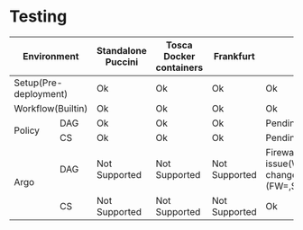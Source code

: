 # Testing

<table>
  <thead>
    <tr>
      <th colspan="2">Environment</th>
      <th>Standalone Puccini</th>
      <th>Tosca Docker containers</th>
      <th>Frankfurt</th>
	  <th>Honolulu</th>
    </tr>
  </thead>
  <tbody>
    <tr>
      <td colspan="2">Setup(Pre-deployment)</td>
      <td>Ok</td>
      <td>Ok</td>
      <td>Ok</td>
	  <td>Ok</td>
    </tr>
    <tr>
      <td colspan="2">Workflow(Builtin)</td>
	  <td>Ok</td>
	  <td>Ok</td>
	  <td>Ok</td>
	  <td>Ok</td>
    </tr>
    <tr>
      <td rowspan="2">Policy</td>
	  <td>DAG</td>
	  <td>Ok</td>
	  <td>Ok</td>
	  <td>Ok</td>
	  <td>Pending(FW=,Sdwan=,Ric=)</td>
    </tr>
	<tr>
	  <td>CS</td>
	  <td>Ok</td>
	  <td>Ok</td>
	  <td>Ok</td>
	  <td>Pending(FW=,Sdwan=,Ric=)</td>
    </tr>
	<tr>
      <td rowspan="2">Argo</td>
	  <td>DAG</td>
	  <td>Not Supported</td>
	  <td>Not Supported</td>
	  <td>Not Supported</td>
	  <td>Firewall model deployment issue(Withoutreposure changes)(FW=,Sdwan=,Ric=)</td>
    </tr>
	<tr>
	  <td>CS</td>
	  <td>Not Supported</td>
	  <td>Not Supported</td>
	  <td>Not Supported</td>
	  <td>Ok</td>
    </tr>
  </tbody>
</table>
